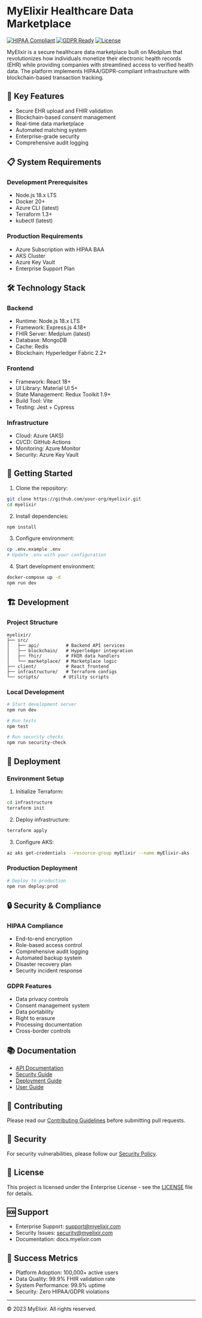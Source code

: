 # MyElixir Healthcare Data Marketplace

[![HIPAA Compliant](https://img.shields.io/badge/HIPAA-Compliant-green.svg)](./security_compliance/hipaa.md)
[![GDPR Ready](https://img.shields.io/badge/GDPR-Ready-blue.svg)](./security_compliance/gdpr.md)
[![License](https://img.shields.io/badge/License-Enterprise-blue.svg)](./LICENSE)

MyElixir is a secure healthcare data marketplace built on Medplum that revolutionizes how individuals monetize their electronic health records (EHR) while providing companies with streamlined access to verified health data. The platform implements HIPAA/GDPR-compliant infrastructure with blockchain-based transaction tracking.

## 🚀 Key Features

- Secure EHR upload and FHIR validation
- Blockchain-based consent management
- Real-time data marketplace
- Automated matching system
- Enterprise-grade security
- Comprehensive audit logging

## 📋 System Requirements

### Development Prerequisites
- Node.js 18.x LTS
- Docker 20+
- Azure CLI (latest)
- Terraform 1.3+
- kubectl (latest)

### Production Requirements
- Azure Subscription with HIPAA BAA
- AKS Cluster
- Azure Key Vault
- Enterprise Support Plan

## 🛠 Technology Stack

### Backend
- Runtime: Node.js 18.x LTS
- Framework: Express.js 4.18+
- FHIR Server: Medplum (latest)
- Database: MongoDB
- Cache: Redis
- Blockchain: Hyperledger Fabric 2.2+

### Frontend
- Framework: React 18+
- UI Library: Material UI 5+
- State Management: Redux Toolkit 1.9+
- Build Tool: Vite
- Testing: Jest + Cypress

### Infrastructure
- Cloud: Azure (AKS)
- CI/CD: GitHub Actions
- Monitoring: Azure Monitor
- Security: Azure Key Vault

## 🚦 Getting Started

1. Clone the repository:
```bash
git clone https://github.com/your-org/myelixir.git
cd myelixir
```

2. Install dependencies:
```bash
npm install
```

3. Configure environment:
```bash
cp .env.example .env
# Update .env with your configuration
```

4. Start development environment:
```bash
docker-compose up -d
npm run dev
```

## 🏗 Development

### Project Structure
```
myelixir/
├── src/
│   ├── api/          # Backend API services
│   ├── blockchain/   # Hyperledger integration
│   ├── fhir/         # FHIR data handlers
│   └── marketplace/  # Marketplace logic
├── client/           # React frontend
├── infrastructure/   # Terraform configs
└── scripts/         # Utility scripts
```

### Local Development
```bash
# Start development server
npm run dev

# Run tests
npm test

# Run security checks
npm run security-check
```

## 🚀 Deployment

### Environment Setup
1. Initialize Terraform:
```bash
cd infrastructure
terraform init
```

2. Deploy infrastructure:
```bash
terraform apply
```

3. Configure AKS:
```bash
az aks get-credentials --resource-group myElixir --name myElixir-aks
```

### Production Deployment
```bash
# Deploy to production
npm run deploy:prod
```

## 🔒 Security & Compliance

### HIPAA Compliance
- End-to-end encryption
- Role-based access control
- Comprehensive audit logging
- Automated backup system
- Disaster recovery plan
- Security incident response

### GDPR Features
- Data privacy controls
- Consent management system
- Data portability
- Right to erasure
- Processing documentation
- Cross-border controls

## 📚 Documentation

- [API Documentation](./docs/api/README.md)
- [Security Guide](./docs/security/README.md)
- [Deployment Guide](./docs/deployment/README.md)
- [User Guide](./docs/user/README.md)

## 🤝 Contributing

Please read our [Contributing Guidelines](./CONTRIBUTING.md) before submitting pull requests.

## 🔐 Security

For security vulnerabilities, please follow our [Security Policy](./SECURITY.md).

## 📄 License

This project is licensed under the Enterprise License - see the [LICENSE](./LICENSE) file for details.

## 🆘 Support

- Enterprise Support: support@myelixir.com
- Security Issues: security@myelixir.com
- Documentation: docs.myelixir.com

## 🌟 Success Metrics

- Platform Adoption: 100,000+ active users
- Data Quality: 99.9% FHIR validation rate
- System Performance: 99.9% uptime
- Security: Zero HIPAA/GDPR violations

---

© 2023 MyElixir. All rights reserved.